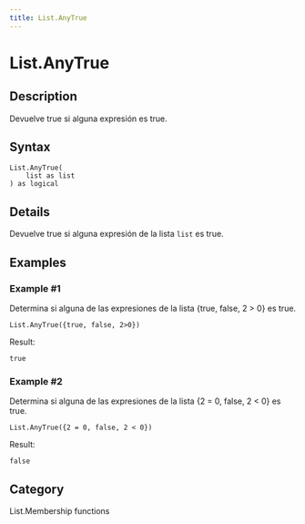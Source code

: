 ```yaml
---
title: List.AnyTrue
---
```


# List.AnyTrue


## Description

Devuelve true si alguna expresión es true.


## Syntax

```powerquery
List.AnyTrue(
    list as list
) as logical
```


## Details

Devuelve true si alguna expresión de la lista <code>list</code> es true.


## Examples

### Example #1 
Determina si alguna de las expresiones de la lista \{true, false, 2 &gt; 0} es true.
```powerquery
List.AnyTrue({true, false, 2>0})
```

Result: 
```powerquery
true
```


### Example #2 
Determina si alguna de las expresiones de la lista \{2 = 0, false, 2 &lt; 0} es true.
```powerquery
List.AnyTrue({2 = 0, false, 2 < 0})
```

Result: 
```powerquery
false
```




## Category
List.Membership functions
